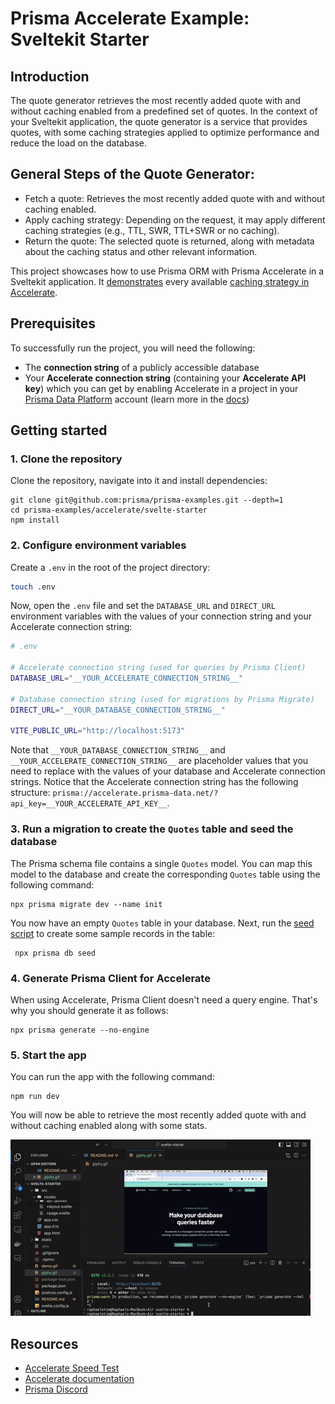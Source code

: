 # Prisma Accelerate Example: Sveltekit Starter

## Introduction
The quote generator retrieves the most recently added quote with and without caching enabled from a predefined set of quotes. In the context of your Sveltekit application, the quote generator is a service that provides quotes, with some caching strategies applied to optimize performance and reduce the load on the database.

## General Steps of the Quote Generator:
- Fetch a quote: Retrieves the most recently added quote with and without caching enabled.
- Apply caching strategy: Depending on the request, it may apply different caching strategies (e.g., TTL, SWR, TTL+SWR or no caching).
- Return the quote: The selected quote is returned, along with metadata about the caching status and other relevant information.

This project showcases how to use Prisma ORM with Prisma Accelerate in a Sveltekit application. It [demonstrates](./src/routes/api/quotes/+server.ts#L18-33) every available [caching strategy in Accelerate](https://www.prisma.io/docs/data-platform/accelerate/concepts#cache-strategies).

## Prerequisites

To successfully run the project, you will need the following:

- The **connection string** of a publicly accessible database
- Your **Accelerate connection string** (containing your **Accelerate API key**) which you can get by enabling Accelerate in a project in your [Prisma Data Platform](https://pris.ly/pdp) account (learn more in the [docs](https://www.prisma.io/docs/platform/concepts/environments#api-keys))

## Getting started

### 1. Clone the repository

Clone the repository, navigate into it and install dependencies:

```
git clone git@github.com:prisma/prisma-examples.git --depth=1
cd prisma-examples/accelerate/svelte-starter
npm install
```

### 2. Configure environment variables

Create a `.env` in the root of the project directory:

```bash
touch .env
```

Now, open the `.env` file and set the `DATABASE_URL` and `DIRECT_URL` environment variables with the values of your connection string and your Accelerate connection string:

```bash
# .env

# Accelerate connection string (used for queries by Prisma Client)
DATABASE_URL="__YOUR_ACCELERATE_CONNECTION_STRING__"

# Database connection string (used for migrations by Prisma Migrate)
DIRECT_URL="__YOUR_DATABASE_CONNECTION_STRING__"

VITE_PUBLIC_URL="http://localhost:5173"
```

Note that `__YOUR_DATABASE_CONNECTION_STRING__` and `__YOUR_ACCELERATE_CONNECTION_STRING__` are placeholder values that you need to replace with the values of your database and Accelerate connection strings. Notice that the Accelerate connection string has the following structure: `prisma://accelerate.prisma-data.net/?api_key=__YOUR_ACCELERATE_API_KEY__`.

### 3. Run a migration to create the `Quotes` table and seed the database

The Prisma schema file contains a single `Quotes` model. You can map this model to the database and create the corresponding `Quotes` table using the following command:

```
npx prisma migrate dev --name init
```

You now have an empty `Quotes` table in your database. Next, run the [seed script](./prisma/seed.ts) to create some sample records in the table:

```
 npx prisma db seed
```

### 4. Generate Prisma Client for Accelerate

When using Accelerate, Prisma Client doesn't need a query engine. That's why you should generate it as follows:

```
npx prisma generate --no-engine
```

### 5. Start the app

You can run the app with the following command:

```
npm run dev
```

You will now be able to retrieve the most recently added quote with and without caching enabled along with some stats.

![Screenshot](./demo.gif)

## Resources

- [Accelerate Speed Test](https://accelerate-speed-test.vercel.app/)
- [Accelerate documentation](https://www.prisma.io/docs/accelerate)
- [Prisma Discord](https://pris.ly/discord)